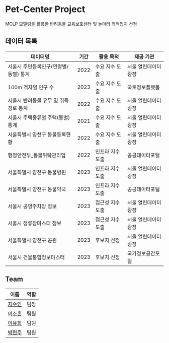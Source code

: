 # Pet-Center Project
MCLP 모델링을 활용한 반려동물 교육보호센터 및 놀이터 최적입지 선정


## 데이터 목록
| 데이터명                                    | 기간 | 활용 목적          | 제공 기관                |
|--------------------------------------------|------|--------------------|--------------------------|
| 서울시 주민등록인구(연령별/동별) 통계         | 2022 | 수요 지수 도출   | 서울 열린데이터 광장    |
| 100m 격자별 인구 수                         | 2023 | 수요 지수 도출   | 국토정보플랫폼            |
| 서울시 반려동물 유무 및 취득 경로 통계        | 2022 | 수요 지수 도출   | 서울 열린데이터 광장    |
| 서울시 주택종류별 주택(동별) 통계            | 2021 | 수요 지수 도출   | 서울 열린데이터 광장    |
| 서울특별시 양천구 동물등록현황                | 2022 | 수요 지수 도출   | 서울 열린데이터 광장    |
| 행정안전부_동물위탁관리업                    | 2022 | 인프라 지수 도출 | 공공데이터포털          |
| 서울특별시 양천구 동물병원                   | 2023 | 인프라 지수 도출 | 서울 열린데이터 광장    |
| 서울특별시 양천구 동물약국                   | 2023 | 인프라 지수 도출 | 공공데이터포털          |
| 서울시 공영주차장 정보                        | 2023 | 접근성 지수 도출 | 서울 열린데이터 광장    |
| 서울시 정류장마스터 정보                      | 2023 | 접근성 지수 도출 | 서울 열린데이터 광장    |
| 서울특별시 양천구 공원                       | 2023 | 후보지 선정       | 서울 열린데이터 광장    |
| 서울시 건물통합정보마스터                    | 2023 | 후보지 선정       | 국가정보공간포털        |


## Team
| 이름 | 역할 |
|-----|-----|
| [지수인](https://github.com/sooinji) | 팀장 |
| [이소흔](https://github.com/dyoluv12) | 팀원 |
| [이유희](https://github.com/yoooohee) | 팀원 |
| [박현주](https://github.com/Zoe305) | 팀원 |

